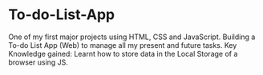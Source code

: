 # To-do-List-App
One of my first major projects using HTML, CSS and JavaScript. Building a To-do List App (Web) to manage all my present and future tasks.
Key Knowledge gained: Learnt how to store data in the Local Storage of a browser using JS.

